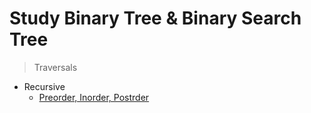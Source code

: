 # Study Binary Tree & Binary Search Tree
> Traversals
* Recursive
	* [Preorder, Inorder, Postrder](https://www.geeksforgeeks.org/tree-traversals-inorder-preorder-and-postorder/)

